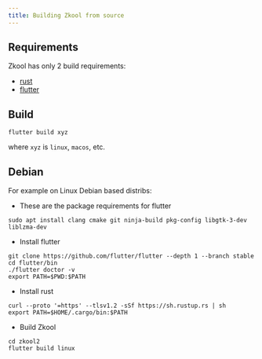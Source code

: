 ```yaml
---
title: Building Zkool from source
---
```

## Requirements

Zkool has only 2 build requirements:
- [rust](https://www.rust-lang.org/tools/install)
- [flutter](https://docs.flutter.dev/install)

## Build
```
flutter build xyz
```
where `xyz` is `linux`, `macos`, etc.

## Debian
For example on Linux Debian based distribs:
- These are the package requirements for flutter
```
sudo apt install clang cmake git ninja-build pkg-config libgtk-3-dev liblzma-dev
```
- Install flutter
```
git clone https://github.com/flutter/flutter --depth 1 --branch stable
cd flutter/bin
./flutter doctor -v
export PATH=$PWD:$PATH
```
- Install rust
```
curl --proto '=https' --tlsv1.2 -sSf https://sh.rustup.rs | sh
export PATH=$HOME/.cargo/bin:$PATH
```
- Build Zkool
```
cd zkool2
flutter build linux
```
